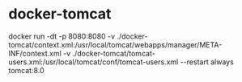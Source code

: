 # docker-tomcat
docker run -dt -p 8080:8080 -v ./docker-tomcat/context.xml:/usr/local/tomcat/webapps/manager/META-INF/context.xml -v ./docker-tomcat/tomcat-users.xml:/usr/local/tomcat/conf/tomcat-users.xml --restart always tomcat:8.0
